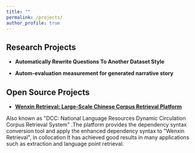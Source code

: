 ```yaml
---
title: ""
permalink: /projects/
author_profile: true
---
```


## Research Projects

- __Automatically Rewrite Questions To Another Dataset Style__  


- __Autom-evaluation measurement for generated narrative story__  

## Open Source Projects

- __[Wenxin Retrieval: Large-Scale Chinese Corpus Retrieval Platform](https://hunter.litmind.ink/)__  

Also known as "DCC: National Language Resources Dynamic Circulation Corpus Retrieval System" .The platform provides the dependency syntax conversion tool and apply the enhanced dependency syntax to "Wenxin Retrieval", in collocation It has achieved good results in many applications such as extraction and language point retrieval.     
